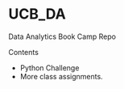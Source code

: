 # UCB_DA
Data Analytics Book Camp Repo

Contents
<ul>
  <li> <a> Python Challenge </a></li>
  <li> More class assignments.</li>

